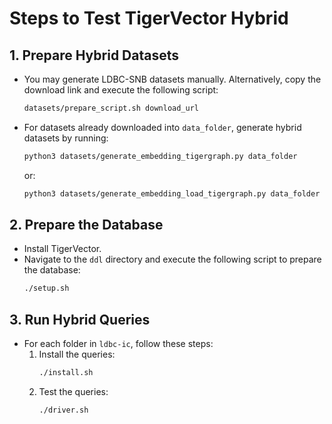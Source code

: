 # Steps to Test TigerVector Hybrid

## 1. Prepare Hybrid Datasets
- You may generate LDBC-SNB datasets manually. Alternatively, copy the download link and execute the following script:  
  ```bash
  datasets/prepare_script.sh download_url
  ```
- For datasets already downloaded into `data_folder`, generate hybrid datasets by running:  
  ```bash
  python3 datasets/generate_embedding_tigergraph.py data_folder
  ```  
  or:  
  ```bash
  python3 datasets/generate_embedding_load_tigergraph.py data_folder
  ```

## 2. Prepare the Database
- Install TigerVector.  
- Navigate to the `ddl` directory and execute the following script to prepare the database:  
  ```bash
  ./setup.sh
  ```

## 3. Run Hybrid Queries
- For each folder in `ldbc-ic`, follow these steps:
  1. Install the queries:
     ```bash
     ./install.sh
     ```
  2. Test the queries:
     ```bash
     ./driver.sh
     ```